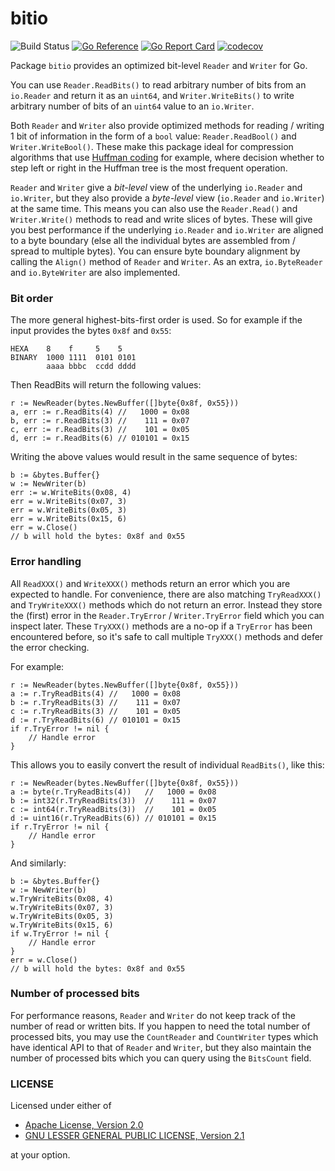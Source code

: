# bitio

![Build Status](https://github.com/icza/bitio/actions/workflows/go.yml/badge.svg)
[![Go Reference](https://pkg.go.dev/badge/github.com/icza/bitio.svg)](https://pkg.go.dev/github.com/icza/bitio)
[![Go Report Card](https://goreportcard.com/badge/github.com/icza/bitio)](https://goreportcard.com/report/github.com/icza/bitio)
[![codecov](https://codecov.io/gh/icza/bitio/branch/master/graph/badge.svg)](https://codecov.io/gh/icza/bitio)

Package `bitio` provides an optimized bit-level `Reader` and `Writer` for Go.

You can use `Reader.ReadBits()` to read arbitrary number of bits from an `io.Reader` and return it as an `uint64`,
and `Writer.WriteBits()` to write arbitrary number of bits of an `uint64` value to an `io.Writer`.

Both `Reader` and `Writer` also provide optimized methods for reading / writing
1 bit of information in the form of a `bool` value: `Reader.ReadBool()` and `Writer.WriteBool()`.
These make this package ideal for compression algorithms that use [Huffman coding](https://en.wikipedia.org/wiki/Huffman_coding) for example,
where decision whether to step left or right in the Huffman tree is the most frequent operation.

`Reader` and `Writer` give a _bit-level_ view  of the underlying `io.Reader` and `io.Writer`, but they also
provide a _byte-level_ view (`io.Reader` and `io.Writer`) at the same time. This means you can also use
the `Reader.Read()` and `Writer.Write()` methods to read and write slices of bytes. These will give
you best performance if the underlying `io.Reader` and `io.Writer` are aligned to a byte boundary
(else all the individual bytes are assembled from / spread to multiple bytes). You can ensure
byte boundary alignment by calling the `Align()` method of `Reader` and `Writer`. As an extra,
`io.ByteReader` and `io.ByteWriter` are also implemented.

### Bit order

The more general highest-bits-first order is used. So for example if the input provides the bytes `0x8f` and `0x55`:

    HEXA    8    f     5    5
    BINARY  1000 1111  0101 0101
            aaaa bbbc  ccdd dddd

Then ReadBits will return the following values:
```golang
r := NewReader(bytes.NewBuffer([]byte{0x8f, 0x55}))
a, err := r.ReadBits(4) //   1000 = 0x08
b, err := r.ReadBits(3) //    111 = 0x07
c, err := r.ReadBits(3) //    101 = 0x05
d, err := r.ReadBits(6) // 010101 = 0x15
```

Writing the above values would result in the same sequence of bytes:
```golang
b := &bytes.Buffer{}
w := NewWriter(b)
err := w.WriteBits(0x08, 4)
err = w.WriteBits(0x07, 3)
err = w.WriteBits(0x05, 3)
err = w.WriteBits(0x15, 6)
err = w.Close()
// b will hold the bytes: 0x8f and 0x55
```
### Error handling

All `ReadXXX()` and `WriteXXX()` methods return an error which you are expected to handle.
For convenience, there are also matching `TryReadXXX()` and `TryWriteXXX()` methods
which do not return an error. Instead they store the (first) error in the
`Reader.TryError` / `Writer.TryError` field which you can inspect later.
These `TryXXX()` methods are a no-op if a `TryError` has been encountered before,
so it's safe to call multiple `TryXXX()` methods and defer the error checking.

For example:
```golang
r := NewReader(bytes.NewBuffer([]byte{0x8f, 0x55}))
a := r.TryReadBits(4) //   1000 = 0x08
b := r.TryReadBits(3) //    111 = 0x07
c := r.TryReadBits(3) //    101 = 0x05
d := r.TryReadBits(6) // 010101 = 0x15
if r.TryError != nil {
    // Handle error
}
```
This allows you to easily convert the result of individual `ReadBits()`, like this:
```golang
r := NewReader(bytes.NewBuffer([]byte{0x8f, 0x55}))
a := byte(r.TryReadBits(4))   //   1000 = 0x08
b := int32(r.TryReadBits(3))  //    111 = 0x07
c := int64(r.TryReadBits(3))  //    101 = 0x05
d := uint16(r.TryReadBits(6)) // 010101 = 0x15
if r.TryError != nil {
    // Handle error
}
```
And similarly:
```golang
b := &bytes.Buffer{}
w := NewWriter(b)
w.TryWriteBits(0x08, 4)
w.TryWriteBits(0x07, 3)
w.TryWriteBits(0x05, 3)
w.TryWriteBits(0x15, 6)
if w.TryError != nil {
    // Handle error
}
err = w.Close()
// b will hold the bytes: 0x8f and 0x55
```
### Number of processed bits

For performance reasons, `Reader` and `Writer` do not keep track of the number of read or written bits.
If you happen to need the total number of processed bits, you may use the `CountReader` and `CountWriter` types
which have identical API to that of `Reader` and `Writer`, but they also maintain the number of processed bits
which you can query using the `BitsCount` field.

### LICENSE

Licensed under either of

- [Apache License, Version 2.0](LICENSE-APACHE)
- [GNU LESSER GENERAL PUBLIC LICENSE, Version 2.1](LICENSE-LGPL-v2.1)

at your option.
